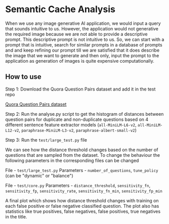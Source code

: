 # Semantic Cache Analysis

When we use any image generative AI application, we would input a query that sounds intuitive to us. However, the application would not generative the required image because we are not able to provide a descriptive prompt. This descriptive prompt is not intuitive to us. So, we can start with a prompt that is intuitive, search for similar prompts in a database of prompts and and keep refining our prompt till we are satisfied that it does describe the image that we want to generate and then only, input the prompt to the application as generation of images is quite expensive computationally.

## How to use

Step 1: Download the Quora Question Pairs dataset and add it in the test repo

[Quora Question Pairs dataset](https://www.kaggle.com/competitions/quora-question-pairs/data)

Step 2: Run the analyse.py script to get the histogram of distances between question pairs for duplicate and non-duplicate questions based on 4 different sentence feature extractor models (`all-MiniLM-L6-v2`, `all-MiniLM-L12-v2`, `paraphrase-MiniLM-L3-v2`, `paraphrase-albert-small-v2`)

Step 3: Run the `test/large_test.py` file

We can see how the distance threshold changes based on the number of questions that are sampled from the dataset. To change the behaviour the following parameters in the corresponding files can be changed

File - `test/large_test.py`
Parameters - `number_of_questions`, `tune_policy` (can be "dynamic" or "balance")

File - `test/core.py`
Parameters - `distance_threshold`, `sensitivity_fn`, `sensitivity_fp`, `sensitivity_rate`, `sensitivity_fn_min`, `sensitivity_fp_min`

A final plot which shows how distance threshold changes with training on each false positive or false negative classified question. The plot also has statistics like true positives, false negatives, false positives, true negatives in the title.
